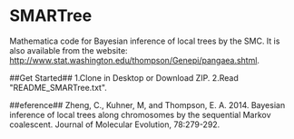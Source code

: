 SMARTree
========

Mathematica code for Bayesian inference of local trees by the SMC. It is also available from the website: http://www.stat.washington.edu/thompson/Genepi/pangaea.shtml.

##Get Started##
1.Clone in Desktop or Download ZIP.
2.Read "README_SMARTree.txt".

##eference##
Zheng, C., Kuhner, M, and Thompson, E. A. 2014. Bayesian inference of local trees along chromosomes by the sequential Markov coalescent. Journal of Molecular Evolution, 78:279-292.
